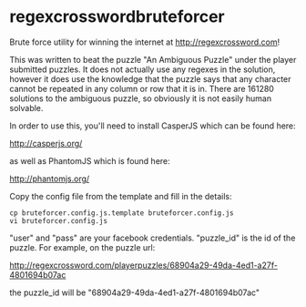 regexcrosswordbruteforcer
=========================

Brute force utility for winning the internet at http://regexcrossword.com!

This was written to beat the puzzle "An Ambiguous Puzzle" under the player submitted puzzles.  It does not actually use any regexes in the solution, however it does use the knowledge that the puzzle says that any character cannot be repeated in any column or row that it is in.  There are 161280 solutions to the ambiguous puzzle, so obviously it is not easily human solvable.

In order to use this, you'll need to install CasperJS which can be found here:

http://casperjs.org/

as well as PhantomJS which is found here:

http://phantomjs.org/

Copy the config file from the template and fill in the details:

    cp bruteforcer.config.js.template bruteforcer.config.js
    vi bruteforcer.config.js

"user" and "pass" are your facebook credentials.  "puzzle_id" is the id of the puzzle.  For example, on the puzzle url:

http://regexcrossword.com/playerpuzzles/68904a29-49da-4ed1-a27f-4801694b07ac

the puzzle_id will be "68904a29-49da-4ed1-a27f-4801694b07ac"

